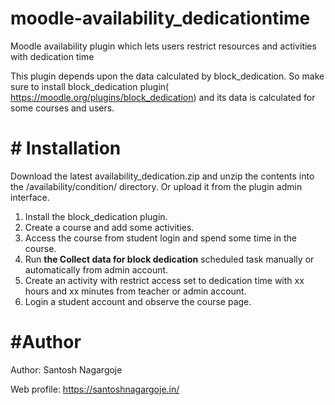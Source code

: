 # moodle-availability_dedicationtime
Moodle availability plugin which lets users restrict resources and activities with dedication time

This plugin depends upon the data calculated by block_dedication. So make sure to install block_dedication plugin( https://moodle.org/plugins/block_dedication) and its data is calculated for some courses and users.

# # Installation
Download the latest availability_dedication.zip and unzip the contents into the /availability/condition/ directory. Or upload it from the plugin admin interface.
1. Install the block_dedication plugin.
2. Create a course and add some activities.
3. Access the course from student login and spend some time in the course.
4. Run **the Collect data for block dedication** scheduled task manually or automatically from admin account.
5. Create an activity with restrict access set to dedication time with xx hours and xx minutes from teacher or admin account.
6. Login a student account and observe the course page.

# #Author

Author: Santosh Nagargoje

Web profile: https://santoshnagargoje.in/

